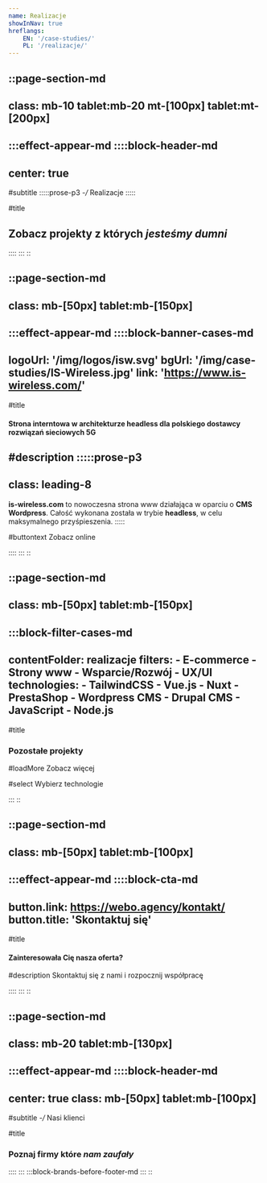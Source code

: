 ```yaml
---
name: Realizacje
showInNav: true
hreflangs:
    EN: '/case-studies/'
    PL: '/realizacje/'
---
```

::page-section-md
---
class:  mb-10 tablet:mb-20 mt-[100px] tablet:mt-[200px]
---
:::effect-appear-md
::::block-header-md
---
center: true
---

#subtitle
:::::prose-p3 
*-/* Realizacje 
:::::

#title
## Zobacz projekty z których *jesteśmy dumni*

::::
:::
::


::page-section-md
---
class: mb-[50px] tablet:mb-[150px]
---
:::effect-appear-md
::::block-banner-cases-md
---
logoUrl: '/img/logos/isw.svg'
bgUrl: '/img/case-studies/IS-Wireless.jpg'
link: 'https://www.is-wireless.com/'
---

#title
#### Strona interntowa w architekturze headless dla polskiego dostawcy rozwiązań sieciowych 5G

#description
:::::prose-p3
---
class: leading-8
---
**is-wireless.com** to nowoczesna strona www działająca w oparciu o **CMS Wordpress**. Całość wykonana została w trybie **headless**, w celu maksymalnego przyśpieszenia.
:::::

#buttontext
Zobacz online

::::
:::
::




::page-section-md
---
class: mb-[50px] tablet:mb-[150px]
---

:::block-filter-cases-md
---
contentFolder: realizacje
filters:
    - E-commerce
    - Strony www
    - Wsparcie/Rozwój
    - UX/UI
technologies:
    - TailwindCSS
    - Vue.js
    - Nuxt
    - PrestaShop
    - Wordpress CMS
    - Drupal CMS
    - JavaScript
    - Node.js
---

#title
### Pozostałe projekty

#loadMore
Zobacz więcej

#select
Wybierz technologie



:::
::



::page-section-md
---
class: mb-[50px] tablet:mb-[100px]
---
:::effect-appear-md
::::block-cta-md
---
button.link: https://webo.agency/kontakt/
button.title: 'Skontaktuj się'
---

#title
#### Zainteresowała Cię nasza oferta?

#description
Skontaktuj się z nami i rozpocznij współpracę


::::
:::
::

::page-section-md
---
class: mb-20 tablet:mb-[130px]
---
:::effect-appear-md
::::block-header-md
---
center: true
class: mb-[50px] tablet:mb-[100px]
---

#subtitle
*-/* Nasi klienci

#title
### Poznaj firmy które *nam zaufały*

::::
:::
:::block-brands-before-footer-md
:::
::